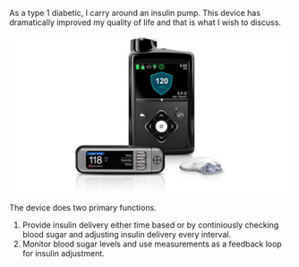 As a type 1 diabetic, I carry around an insulin pump. This device has dramatically improved my quality of life and that is what I wish to discuss.

![G670 Medtronic Pump](https://github.com/Thisisme125/embsys100/blob/master/assignment01/images/G670.jpg)

The device does two primary functions.
1. Provide insulin delivery either time based or by continiously checking blood sugar and adjusting insulin delivery every interval.
2. Monitor blood sugar levels and use measurements as a feedback loop for insulin adjustment.



